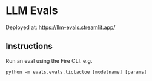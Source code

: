 # LLM Evals

Deployed at: https://llm-evals.streamlit.app/

## Instructions

Run an eval using the Fire CLI. e.g.

`python -m evals.evals.tictactoe [modelname] [params]`
